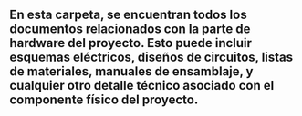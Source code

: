 ## En esta carpeta, se encuentran todos los documentos relacionados con la parte de hardware del proyecto. Esto puede incluir esquemas eléctricos, diseños de circuitos, listas de materiales, manuales de ensamblaje, y cualquier otro detalle técnico asociado con el componente físico del proyecto.


